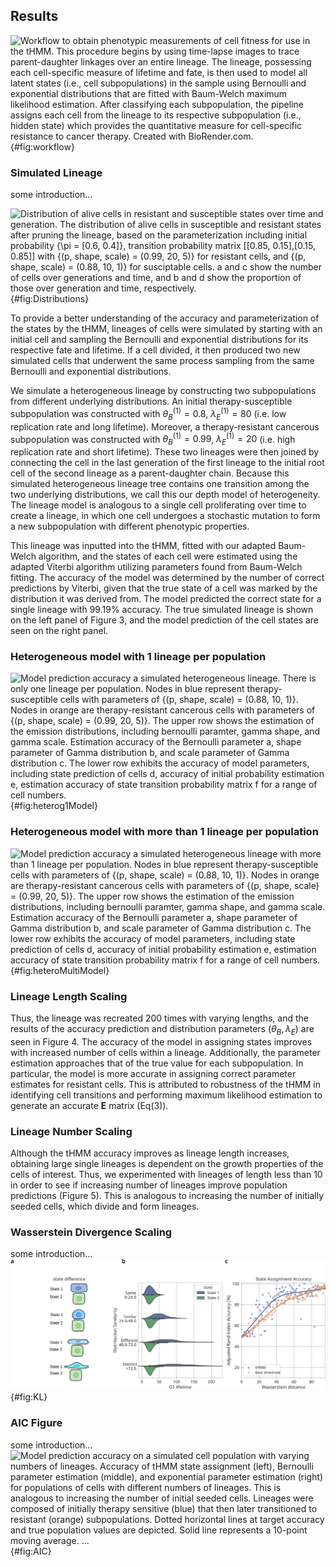 ## Results

![**Workflow to obtain phenotypic measurements of cell fitness for use in the tHMM.** This procedure begins by using time-lapse images to trace parent-daughter linkages over an entire lineage. The lineage, possessing each cell-specific measure of lifetime and fate, is then used to model all latent states (i.e., cell subpopulations) in the sample using Bernoulli and exponential distributions that are fitted with Baum-Welch maximum likelihood estimation. After classifying each subpopulation, the pipeline assigns each cell from the lineage to its respective subpopulation (i.e., hidden state) which provides the quantitative measure for cell-specific resistance to cancer therapy. Created with BioRender.com.](./output/figure1.svg){#fig:workflow}

### Simulated Lineage

some introduction...

![**Distribution of alive cells in resistant and susceptible states over time and generation.** The distribution of alive cells in susceptible and resistant states after pruning the lineage, based on the parameterization including initial probability ${\pi = [0.6, 0.4]}$, transition probability matrix $[[0.85, 0.15],[0.15, 0.85]]$ with ${(p, shape, scale) = (0.99, 20, 5)}$ for resistant cells, and ${(p, shape, scale) = (0.88, 10, 1)}$ for susciptable cells. **a** and **c** show the number of cells over generations and time, and **b** and **d** show the proportion of those over generation and time, respectively.](./output/figure2.svg){#fig:Distributions}


To provide a better understanding of the accuracy and parameterization of the states by the tHMM, lineages of cells were simulated by starting with an initial cell and sampling the Bernoulli and exponential distributions for its respective fate and lifetime. If a cell divided, it then produced two new simulated cells that underwent the same process sampling from the same Bernoulli and exponential distributions. 

We simulate a heterogeneous lineage by constructing two subpopulations from different underlying distributions. An initial therapy-susceptible subpopulation was constructed with ${\theta_{B}}^{(1)}=0.8$, ${\lambda_{E}}^{(1)}=80$ (i.e. low replication rate and long lifetime). Moreover, a therapy-resistant cancerous subpopulation was constructed with ${\theta_{B}}^{(1)}=0.99$, ${\lambda_{E}}^{(1)}=20$ (i.e. high replication rate and short lifetime). These two lineages were then joined by connecting the cell in the last generation of the first lineage to the initial root cell of the second lineage as a parent-daughter chain. Because this simulated heterogeneous lineage tree contains one transition among the two underlying distributions, we call this our depth model of heterogeneity. The lineage model is analogous to a single cell proliferating over time to create a lineage, in which one cell undergoes a stochastic mutation to form a new subpopulation with different phenotypic properties.

This lineage was inputted into the tHMM, fitted with our adapted Baum-Welch algorithm, and the states of each cell were estimated using the adapted Viterbi algorithm utilizing parameters found from Baum-Welch fitting. The accuracy of the model was determined by the number of correct predictions by Viterbi, given that the true state of a cell was marked by the distribution it was derived from. The model predicted the correct state for a single lineage with 99.19% accuracy. The true simulated lineage is shown on the left panel of Figure 3, and the model prediction of the cell states are seen on the right panel.

### Heterogeneous model with 1 lineage per population

![Model prediction accuracy a simulated heterogeneous lineage. There is only one lineage per population. Nodes in blue represent therapy-susceptible cells with parameters of ${(p, shape, scale) = (0.88, 10, 1)}$. Nodes in orange are therapy-resistant cancerous cells with parameters of ${(p, shape, scale) = (0.99, 20, 5)}$. The upper row shows the estimation of the emission distributions, including bernoulli paramter, gamma shape, and gamma scale. Estimation accuracy of the Bernoulli parameter **a**, shape parameter of Gamma distribution **b**, and scale parameter of Gamma distribution **c**. The lower row exhibits the accuracy of model parameters, including state prediction of cells **d**, accuracy of initial probability estimation **e**, estimation accuracy of state transition probability matrix **f** for a range of cell numbers.](./output/figure3.svg){#fig:heterog1Model}


### Heterogeneous model with more than 1 lineage per population

![Model prediction accuracy a simulated heterogeneous lineage with more than 1 lineage per population. Nodes in blue represent therapy-susceptible cells with parameters of ${(p, shape, scale) = (0.88, 10, 1)}$. Nodes in orange are therapy-resistant cancerous cells with parameters of ${(p, shape, scale) = (0.99, 20, 5)}$. The upper row shows the estimation of the emission distributions, including bernoulli paramter, gamma shape, and gamma scale. Estimation accuracy of the Bernoulli parameter **a**, shape parameter of Gamma distribution **b**, and scale parameter of Gamma distribution **c**. The lower row exhibits the accuracy of model parameters, including state prediction of cells **d**, accuracy of initial probability estimation **e**, estimation accuracy of state transition probability matrix **f** for a range of cell numbers.](./output/figure4.svg){#fig:heteroMultiModel}


### Lineage Length Scaling

Thus, the lineage was recreated 200 times with varying lengths, and the results of the accuracy prediction and distribution parameters $(\theta_{B}, \lambda_{E})$ are seen in Figure 4. The accuracy of the model in assigning states improves with increased number of cells within a lineage. Additionally, the parameter estimation approaches that of the true value for each subpopulation. In particular, the model is more accurate in assigning correct parameter estimates for resistant cells. This is attributed to robustness of the tHMM in identifying cell transitions and performing maximum likelihood estimation to generate an accurate $\bm{E}$ matrix (Eq(3)).



### Lineage Number Scaling

Although the tHMM accuracy improves as lineage length increases, obtaining large single lineages is dependent on the growth properties of the cells of interest. Thus, we experimented with lineages of length less than 10 in order to see if increasing number of lineages improve population predictions (Figure 5). This is analogous to increasing the number of initially seeded cells, which divide and form lineages.


### Wasserstein Divergence Scaling

some introduction...
![Model prediction accuracy on a simulated heterogeneous lineage (N=200). Accuracy of tHMM state assignment (left), Bernoulli parameter estimation (middle), and exponential parameter estimation (right) for lineages composed of initially therapy-sensitive (blue) that then later transitioned to therapy-resistant (orange) subpopulations. Dotted horizontal lines at target accuracy and true population values are depicted. Solid line represents a 10-point moving average. ...](./output/figure6.svg){#fig:KL}


### AIC Figure

some introduction...
![Model prediction accuracy on a simulated cell population with varying numbers of lineages. Accuracy of tHMM state assignment (left), Bernoulli parameter estimation (middle), and exponential parameter estimation (right) for populations of cells with different numbers of lineages. This is analogous to increasing the number of initial seeded cells. Lineages were composed of initially therapy sensitive (blue) that then later transitioned to resistant (orange) subpopulations. Dotted horizontal lines at target accuracy and true population values are depicted. Solid line represents a 10-point moving average. ...](./output/figure7.svg){#fig:AIC}